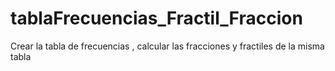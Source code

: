 # tablaFrecuencias_Fractil_Fraccion
Crear la tabla de frecuencias , calcular las fracciones y fractiles de la misma tabla
